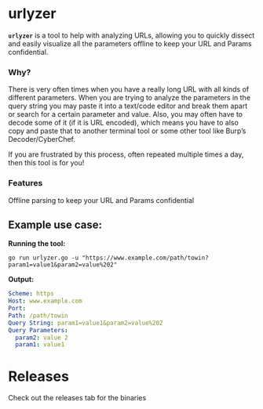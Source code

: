 # urlyzer
**`urlyzer`** is a tool to help with analyzing URLs, allowing you to quickly dissect and easily visualize all the parameters offline to keep your URL and Params confidential.

### Why?
There is very often times when you have a really long URL with all kinds of different parameters. When you are trying to analyze the parameters in the query string you may paste it into a text/code editor and break them apart or search for a certain parameter and value. Also, you may often have to decode some of it (if it is URL encoded), which means you have to also copy and paste that to another terminal tool or some other tool like Burp’s Decoder/CyberChef. 

If you are frustrated by this process, often repeated multiple times a day, then this tool is for you!

### Features
Offline parsing to keep your URL and Params confidential

## Example use case:
**Running the tool:**   
```Shell
go run urlyzer.go -u "https://www.example.com/path/towin?param1=value1&param2=value%202"
```

**Output:**
```YAML
Scheme: https
Host: www.example.com
Port: 
Path: /path/towin
Query String: param1=value1&param2=value%202
Query Parameters:
  param2: value 2
  param1: value1
```

# Releases
Check out the releases tab for the binaries
